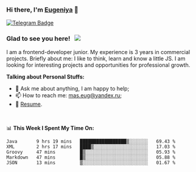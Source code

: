 ### Hi there, I'm <a href="https://github.com/MasEug">Eugeniya</a> 👋

<a href="https://t.me/maseug" rel="nofollow"><img src="https://camo.githubusercontent.com/a656e15491abeb687ac466ec7c137cc75fb3244ef2b2cfb249da842e04b3fba4/68747470733a2f2f696d672e736869656c64732e696f2f62616467652f2d54656c656772616d2d3030383863633f7374796c653d666c61742d737175617265266c6f676f3d54656c656772616d266c6f676f436f6c6f723d7768697465" alt="Telegram Badge" data-canonical-src="https://img.shields.io/badge/-Telegram-0088cc?style=flat-square&amp;logo=Telegram&amp;logoColor=white" style="max-width:100%;"></a>

### Glad to see you here! &nbsp; ![](https://visitor-badge.glitch.me/badge?page_id=MasEug.MasEug)

I am a frontend-developer junior. My experience is 3 years in commercial projects.
Briefly about me: I like to think, learn and know a little JS. I am looking for interesting projects and opportunities for professional growth.
<br>

**Talking about Personal Stuffs:**

- 💬 Ask me about anything, I am happy to help;
- 📫 How to reach me: mas.eug@yandex.ru;
- 📝 [Resume](https://portfolio.maseug.vercel.app/).

</br>

📊 **This Week I Spent My Time On:**
<!--START_SECTION:waka-->
```text
Java       9 hrs 19 mins   █████████████████▒░░░░░░░   69.43 % 
XML        2 hrs 17 mins   ████▒░░░░░░░░░░░░░░░░░░░░   17.03 % 
Groovy     47 mins         █▒░░░░░░░░░░░░░░░░░░░░░░░   05.93 % 
Markdown   47 mins         █▒░░░░░░░░░░░░░░░░░░░░░░░   05.88 % 
JSON       13 mins         ▒░░░░░░░░░░░░░░░░░░░░░░░░   01.67 % 
```
<!--END_SECTION:waka-->
